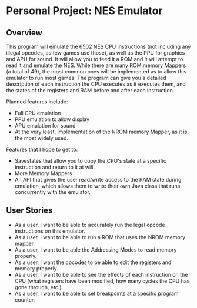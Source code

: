 # Personal Project: NES Emulator

## Overview

This program will emulate the 6502 NES CPU instructions (not including any illegal opcodes, as few games use those), as well as the PPU for graphics and APU for sound. It will allow you to feed it a ROM and it will attempt to read it and emulate the NES. While there are many ROM memory Mappers (a total of 49), the most common ones will be implemented as to allow this emulator to run most games. The program can give you a detailed description of each instruction the CPU executes as it executes them, and the states of the registers and RAM before and after each instruction. 

Planned features include:
- Full CPU emulation
- PPU emulation to allow display
- APU emulation for sound
- At the very least, implementation of the NROM memory Mapper, as it is the most widely used.

Features that I hope to get to:
- Savestates that allow you to copy the CPU's state at a specific instruction and return to it at will.
- More Memory Mappers
- An API that gives the user read/write access to the RAM state during emulation, which allows them to write their own Java class that runs concurrently with the emulator.

## User Stories

- As a user, I want to be able to accurately run the legal opcode instructions on this emulator.
- As a user, I want to be able to run a ROM that uses the NROM memory mapper.
- As a user, I want to be able the Addressing Modes to read memory properly.
- As a user, I want the opcodes to be able to edit the registers and memory properly.
- As a user, I want to be able to see the effects of each instruction on the CPU (what registers have been modified, how many cycles the CPU has gone through, etc.)
- As a user, I want to be able to set breakpoints at a specific program counter.
